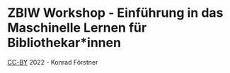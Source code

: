 # ZBIW Workshop - Einführung in das Maschinelle Lernen für Bibliothekar*innen



[CC-BY](https://creativecommons.org/licenses/by/4.0/) 2022 - Konrad Förstner
